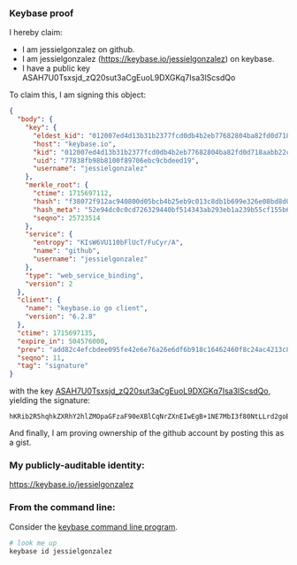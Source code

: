 ### Keybase proof

I hereby claim:

  * I am jessielgonzalez on github.
  * I am jessielgonzalez (https://keybase.io/jessielgonzalez) on keybase.
  * I have a public key ASAH7U0Tsxsjd_zQ20sut3aCgEuoL9DXGKq7Isa3lScsdQo

To claim this, I am signing this object:

```json
{
  "body": {
    "key": {
      "eldest_kid": "012007ed4d13b31b2377fcd0db4b2eb77682804ba82fd0d718aabb22c6b795272c750a",
      "host": "keybase.io",
      "kid": "012007ed4d13b31b2377fcd0db4b2eb77682804ba82fd0d718aabb22c6b795272c750a",
      "uid": "77838fb98b8100f89706ebc9cbdeed19",
      "username": "jessielgonzalez"
    },
    "merkle_root": {
      "ctime": 1715697112,
      "hash": "f38072f912ac940800d05bcb4b25eb9c013c8db1b699e326e08bd8d051c9dd721c26e18bac9e7c742b9ab2e3dc455401f9ec1a0b446d684353db0c9dbb4a407a",
      "hash_meta": "52e94dc0c0cd726329440bf514343ab293eb1a239b55cf155b64707f4c9cc16d",
      "seqno": 25723514
    },
    "service": {
      "entropy": "KIsW6VU110bFlUcT/FuCyr/A",
      "name": "github",
      "username": "jessielgonzalez"
    },
    "type": "web_service_binding",
    "version": 2
  },
  "client": {
    "name": "keybase.io go client",
    "version": "6.2.8"
  },
  "ctime": 1715697135,
  "expire_in": 504576000,
  "prev": "add82c4efcbdee095fe42e6e76a26e6df6b918c16462460f8c24ac4213c85b29",
  "seqno": 11,
  "tag": "signature"
}
```

with the key [ASAH7U0Tsxsjd_zQ20sut3aCgEuoL9DXGKq7Isa3lScsdQo](https://keybase.io/jessielgonzalez), yielding the signature:

```
hKRib2R5hqhkZXRhY2hlZMOpaGFzaF90eXBlCqNrZXnEIwEgB+1NE7MbI3f80NtLLrd2goBLqC/Q1xiquyLGt5UnLHUKp3BheWxvYWTESpcCC8QgrdgsTvy97glf5C5udqJubfa5GMFkYkYPjCSsQhPIWynEIBSfDeoN7azdIk0K6fgTMuTJCSsQEZ9A+RC6zO+DMJHSAgHCo3NpZ8RA1KgM1bXTYHFgj/eokwaPVZnyVhJPB3s+pBHsrV+xPbbI3SWbsCTmHoofRRi+yDTjcUw6zUOz0I73pvny/zVSAKhzaWdfdHlwZSCkaGFzaIKkdHlwZQildmFsdWXEIOiYqIsLuXHYTaPDBkZy1XQCi7hfFK9NPdDdanTOth4go3RhZ80CAqd2ZXJzaW9uAQ==

```

And finally, I am proving ownership of the github account by posting this as a gist.

### My publicly-auditable identity:

https://keybase.io/jessielgonzalez

### From the command line:

Consider the [keybase command line program](https://keybase.io/download).

```bash
# look me up
keybase id jessielgonzalez
```
